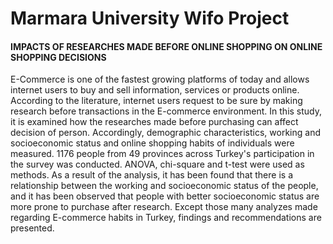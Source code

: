 # Marmara University Wifo Project

#### IMPACTS OF RESEARCHES MADE BEFORE ONLINE SHOPPING ON ONLINE SHOPPING DECISIONS

E-Commerce is one of the fastest growing platforms of today and allows internet users to buy and 
sell information, services or products online. According to the literature, internet users request 
to be sure by making research before transactions in the E-commerce environment. In this study, 
it is examined how the researches made before purchasing can affect decision of person. 
Accordingly, demographic characteristics, working and socioeconomic status and online shopping habits 
of individuals were measured. 1176 people from 49 provinces across Turkey's participation in the 
survey was conducted. ANOVA, chi-square and t-test were used as methods. As a result of the analysis,
it has been found that there is a relationship between the working and socioeconomic status of the
people, and it has been observed that people with better socioeconomic status are more prone to 
purchase after research. Except those many analyzes made regarding E-commerce habits in Turkey, 
findings and recommendations are presented.
